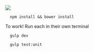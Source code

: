 ![](https://travis-ci.org/CapillarySoftware/AngularPIXI.svg?branch=develop)

```
  npm install && bower install
```


To work! Run each in their own terminal
```
  gulp dev
```
```
  gulp test:unit
```
